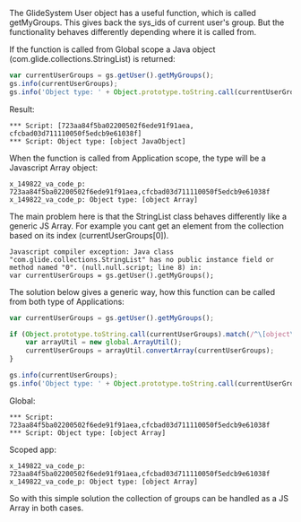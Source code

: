 The GlideSystem User object has a useful function, which is called getMyGroups. This gives back the sys_ids of current user's group. But the functionality behaves differently depending where it is called from.

If the function is called from Global scope a Java object (com.glide.collections.StringList) is returned:

``` Javascript
var currentUserGroups = gs.getUser().getMyGroups();
gs.info(currentUserGroups);
gs.info('Object type: ' + Object.prototype.toString.call(currentUserGroups));
```

Result:
``` Text
*** Script: [723aa84f5ba02200502f6ede91f91aea, cfcbad03d711110050f5edcb9e61038f]
*** Script: Object type: [object JavaObject]
```
When the function is called from Application scope, the type will be a Javascript Array object:
``` Text
x_149822_va_code_p: 723aa84f5ba02200502f6ede91f91aea,cfcbad03d711110050f5edcb9e61038f
x_149822_va_code_p: Object type: [object Array]
```
The main problem here is that the StringList class behaves differently like a generic JS Array. For example you cant get an element from the collection based on its index (currentUserGroups[0]).

``` Text
Javascript compiler exception: Java class "com.glide.collections.StringList" has no public instance field or method named "0". (null.null.script; line 8) in:
var currentUserGroups = gs.getUser().getMyGroups();
```
The solution below gives a generic way, how this function can be called from both type of Applications:

``` Javascript
var currentUserGroups = gs.getUser().getMyGroups();

if (Object.prototype.toString.call(currentUserGroups).match(/^\[object\s(.*)\]$/)[1] == "JavaObject") {
    var arrayUtil = new global.ArrayUtil();
    currentUserGroups = arrayUtil.convertArray(currentUserGroups);
}

gs.info(currentUserGroups);
gs.info('Object type: ' + Object.prototype.toString.call(currentUserGroups));
```

Global:
``` Text
*** Script: 723aa84f5ba02200502f6ede91f91aea,cfcbad03d711110050f5edcb9e61038f
*** Script: Object type: [object Array]
```

Scoped app:
``` Text
x_149822_va_code_p: 723aa84f5ba02200502f6ede91f91aea,cfcbad03d711110050f5edcb9e61038f
x_149822_va_code_p: Object type: [object Array]
```
So with this simple solution the collection of groups can be handled as a JS Array in both cases.

